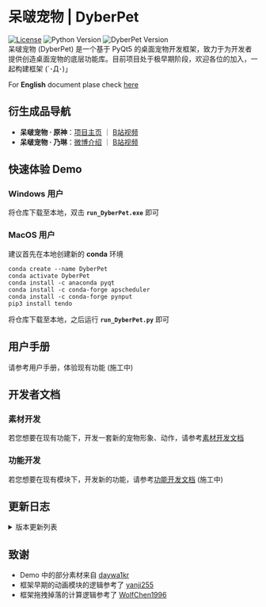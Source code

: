# 呆啵宠物  |  DyberPet
[![License](https://img.shields.io/github/license/ChaozhongLiu/DyberPet.svg)](LICENSE)
![Python Version](https://img.shields.io/badge/python-3.7+-blue.svg)
![DyberPet Version](https://img.shields.io/badge/DyberPet-v0.2.2-green.svg)  
呆啵宠物 (DyberPet) 是一个基于 PyQt5 的桌面宠物开发框架，致力于为开发者提供创造桌面宠物的底层功能库。目前项目处于极早期阶段，欢迎各位的加入，一起构建框架 (´･Д･)」  
  
For **English** document plase check [here](README_EN.md)


## 衍生成品导航 

- **呆啵宠物 · 原神**：[项目主页](https://github.com/ChaozhongLiu/DyberPet_GenshinImpact) ｜ [B站视频](https://www.bilibili.com/video/BV1fd4y1W7ht)
- **呆啵宠物 · 乃琳**：[微博介绍](https://m.weibo.cn/2765930401/4869193126380684) ｜ [B站视频](https://www.bilibili.com/video/BV1qe4y1F7or)


## 快速体验 Demo
### Windows 用户
  将仓库下载至本地，双击 **``run_DyberPet.exe``** 即可

### MacOS 用户
  建议首先在本地创建新的 **conda** 环境  
  ```
  conda create --name DyberPet
  conda activate DyberPet
  conda install -c anaconda pyqt
  conda install -c conda-forge apscheduler
  conda install -c conda-forge pynput
  pip3 install tendo
  ```
  将仓库下载至本地，之后运行 **``run_DyberPet.py``** 即可



## 用户手册
请参考用户手册，体验现有功能 (施工中)




## 开发者文档
### 素材开发
若您想要在现有功能下，开发一套新的宠物形象、动作，请参考[素材开发文档](docs/art_dev.md)

### 功能开发
若您想要在现有模块下，开发新的功能，请参考[功能开发文档](README.md) (施工中)


## 更新日志

<details>
  <summary>版本更新列表</summary>
  
**  **
  
**v0.2.2 - 03/05/2023**
- 常驻动作数据结构修改，bug修复
- 同伴添加了常驻动作判定，需要在是主宠物时进行设定
  
**v0.2.2 - 03/04/2023**
- 添加了下落的前置动作``prefall``，将在鼠标松开后执行
- 背包分成了食物和收藏品两栏
  
**v0.2.2 - 03/03/2023**
- 右键菜单中增加了常驻动作选项，可以改变闲置时的默认动作，选中后将不在随机播放其他动作
  
**v0.2.2 - 03/02/2023**
- 交互功能添加了水平跟随目标的功能
- 添加了跟随鼠标的功能
- 目标跟随需要在``pet_conf.json``中定义``left``向左移动和 ``right``向右移动的动作
  
**v0.2.2 - 03/01/2023**
- 存档系统初步功能上线
  
**v0.2.1 - 02/25/2023**
- ``fv_reward``属性可设置为list，物品可出现在多个等级奖励中
  
**v0.2.1 - 02/23/2023**
- Windows系统添加了subwindow属性
- 禁用掉落时，缩放宠物不会闪回地面
  
**v0.2.1 - 02/22/2023**
- 优化了缩放机制
- 物品数量为1时不显示数字
- 优化了主宠物列表判断和默认宠物的保存方式
  
**v0.2.0 - 02/21/2023**
- MacOS 兼容性代码改进
- 增加好感度等级奖励的补偿系统
  
**v0.2.0 - 02/18/2023**
- 设置中添加了启动默认角色的选择
- 切换角色增加了问候通知
- 添加了 NoDropShadowWindowHint （为MacOS准备）
  
**v0.1.19 - 02/16/2023**
- 设置中可以静音了
- 添加了统计陪伴天数及显示铭牌的功能
  
**v0.1.18 - 02/12/2023**
- 对话框自动添加上一步按钮
- 调整了对特殊中文字符的长度计算
  
**v0.1.18 - 02/11/2023**
- 增加了附属宠物和主宠物的连接
- 保证收藏品在随机掉落中不重复出现
- 整理了可变更的系统数值
  
**v0.1.18 - 02/10/2023**
- 添加了对话界面和功能（暂未实装素材）
  
**v0.1.17 - 02/05/2023**
- 给通知系统语音添加了优先级``sound_priority``属性
- 增加了点击时的随机语音事件
- 增加了纳西妲的语音库
  
**v0.1.16 - 02/01/2023**
- 实现了多屏之间转移（测试中）
- 规避了专注时间0分0秒相关的闪退bug
- 解决了不能言说的狂爆物品惊天大bug
- 停止按钮按下后会立刻失效，避免多次结算
- 修复了快速点击鼠标微小位移造成闪现的bug
- 修复了召唤同伴放大时显示不全的问题
- 修复了一定条件下缩放宠物派蒙位置问题
  
**v0.1.15 - 01/29/2023**
- 取消屏幕缩放对图片大小的影响
- 重力加速度最小值变为0.01
- 数值栏字体固定为Times
- 设置内添加是否置顶的选项
  
**v0.1.14 - 01/28/2023**
- 修复了禁用掉落时不会触发摸摸事件的bug
- ``pets.json``转移到了``res/role/``
  
**v0.1.14 - 01/23/2023**
- ``item_config``更新
  - 添加了``fv_reward``: int，将物品设定为好感度升级奖励
  - 修复了label anchor未随缩放比例改变的bug
  - 重力加速度最小值变为0.01
  - 取消屏幕缩放比例对图片大小的影响
  
**v0.1.14 - 01/22/2023**
- ``pet_config['acc_act']``更新
  - ``timeout``：true/false 动画结束后关闭 / 不断循环
  - ``unique``：true/false 可否存在多个一样的附件
  - ``closable``：true/false 可否关闭（右键菜单关闭）
  - ``follow_main``：true/false 是否跟随主程序移动
  - ``speed_follow_main``：int 跟随主程序的移动速度
  
**v0.1.13 - 01/21/2023**
- 优化了widget size的动态变化逻辑
- 修复了没有随机动作或随机动作概率为零时的报错
- 通知栏边框变为圆弧
- 饱食度下降间隔变为 2min
- ``pet_config`` 更新
  - 添加了``subpet``，用来定义宠物的附属宠物
  - ``item_favorite``, ``item_dislike`` 变更为``dict``, 增加了物品好感度倍率数值
- ``item_config``更新
  - 添加了``type``, 可添加消耗品``consumable``和收藏品``collection``两类物品，收藏品不可使用
- ``act_config``更新
  - 添加了``anchor``属性，将根据锚点自动移动动画
- 开始施工语言更换
  
**v0.1.12 - 01/15/2023**
- 待机动作（default）将持续进行
- 更改了数值模块的逻辑，目前所有宠物共用一套数值
  - 删除了``pet_config``中的 ``gravity``, ``hp_interval``, ``fv_interval``
- 进程多开被禁止，以防数据存储混乱
- 多开禁止的情况下，为了能够让多个宠物同屏，增加了``召唤同伴``的功能
- 增加了鼠标点击触发的``摸摸事件``，宠物可定义摸摸的动作，并大概率触发向上浮动的心心，小概率获得物品掉落
- 增加了物品掉落的动画，掉落物品呈抛物线掉落在底部任务栏

**v0.1.11 - 01/07/2023**
- 添加了设置界面，可以改变大小、重力、拖拽速度、音量
- 添加了组件动作：现在支持动作包含另一个动画的功能（具体见素材开发文档）
- 物品使用添加了宠物喜爱度的分级，可设置不同的声音、动作
- 支持宠物自定义通知图标和声音，在``res/role/NAME/note/`` 中添加 （具体见素材开发文档）
- 宠物移动行为增加了屏幕边界
  
**v0.1.10 - 12/28/2022**
- 通知栏的图标和声音与 note_type 关联，可在 ``res/role/PETNAME/note/note_config.json`` 中自定义
  
**v0.1.10 - 12/27/2022**
- 更新了提醒事项的 UI
- 更新了饱食度随时间下降的计算逻辑，每一分钟都会变化，但只显示百分比，与用户定义的 ``hp_interval`` 相关
  
**v0.1.9 - 12/25/2022**
- 更新了番茄钟和专注时间的 UI
- 番茄钟和专注时间的开始和取消移动到了各自的界面内，不再使用菜单进行
- 专注时间可以暂停了
- 专注时间取消也会按已经行的时长获取物品奖励
  
**v0.1.8 - 12/21/2022**
- 界面大小加入了屏幕缩放比例的考虑
- UI 仍然没有全部完成
- 加入了圣诞限定小猫角色
  
**v0.1.8 - 12/19/2022**
- 交互模块QTimer变为更加精准的Timer
  
**v0.1.8 - 12/18/2022**
- 数值系统更新：健康值和心情值替换为 饱食度、好感度，并更新了数值系统及其 UI
- 增加了更多模块连接
  - 数值改变将影响随即动作的触发几率、每个动作的具体概率
  - 动作和物品将伴随好感度提升解锁
  - 更多细节将在用户手册和素材开发文档中更新
- 下落动作细分为 下落中 + 落地动作 两个部分
- 更新了背包系统的 UI，后续将逐渐更新所有的 UI 界面
  
**v0.1.7 - 12/11/2022**
- 添加了计划任务完成后的物品掉落事件

**v0.1.7 - 12/10/2022 (大的来了)**
- 添加了背包系统，可以使用宠物获得的物品（目前只是功能测试阶段，UI极其丑陋，甚至不一致）
  - 在 settings 中增加了 pet_data，用来存储宠物数值和物品的数据
  - 添加了 item_data 和 ``res/items/item_config.json``，用于素材开发中设定物品属性（素材开发文档待更新）
  - 完善了背包交互的一系列可能行为的系统反馈，尽可能考虑了各种情况（可能仍然有bug）
  - 连接了物品使用与数值变化、动画播放
- 添加了通知系统，将取代旧版本中的对话框
  - 定义了 QToaster class 及目前定义的通知类型字段
  - 通知消息会伴随喵叫声
  - 为物品使用和数值变化添加了通知
  - 为计划任务添加了通知，删除了对话框显示（代码仍然在）

**v0.1.6 - 12/03/2022**
- 添加了提醒事项的到时提醒
- 添加了间隔提醒功能
- 关闭宠物后，备忘录会保留
- 添加了对话显示的排队系统，避免冲突

**v0.1.6 - 12/02/2022**
- 添加了专注时间功能
- 添加了番茄时钟和专注时间的倒计时
- 添加了提醒事项（备忘录）
- 该版本下，健康和心情会不断下降，暂时没有和其他功能连接，会在后续版本中添加

**v0.1.5 - 11/27/2022**
- 解决了使用 ``apscheduler`` 时 ``pyinstaller`` 的 bug
- 添加了番茄时间功能

**v0.1.5 - 11/26/2022**
- 采用 ``apscheduler`` 规范化了计划任务模块
- 增加了宠物数值相关数据的读取、修改、存储系统
- 重构了文件夹结构

**v0.1.5 - 11/25/2022**
- 增加了对话框和显示对话的功能
- 增加了计划任务模块
- 计划任务模块增加任务：运行时打招呼、健康和心情随时间下降

**v0.1.4 - 11/23/2022**
- 增加了心情数值
- 更新了呆啵宠物的图标

**v0.1.4 - 11/20/2022**
- 增加了鼠标停留时数值系统的显示 （未实装功能）

**v0.1.3 - 11/19/2022**
- 模块化重构了项目代码

**v0.1.2 - 11/14/2022**
- 最初版本上线


</details>

## 致谢
- Demo 中的部分素材来自 [daywa1kr](https://github.com/daywa1kr/Desktop-Cat)
- 框架早期的动画模块的逻辑参考了 [yanji255](https://toscode.gitee.com/yanji255/desktop_pet/)  
- 框架拖拽掉落的计算逻辑参考了 [WolfChen1996](https://github.com/WolfChen1996/DesktopPet)
